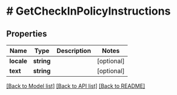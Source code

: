 # # GetCheckInPolicyInstructions

## Properties

Name | Type | Description | Notes
------------ | ------------- | ------------- | -------------
**locale** | **string** |  | [optional]
**text** | **string** |  | [optional]

[[Back to Model list]](../../README.md#models) [[Back to API list]](../../README.md#endpoints) [[Back to README]](../../README.md)
